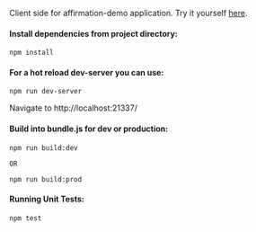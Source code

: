 Client side for affirmation-demo application. Try it yourself [here](https://affirmations.will-metz.com).


####  Install dependencies from project directory:

```
npm install
```


#### For a hot reload dev-server you can use: 

```
npm run dev-server
```
Navigate to http://localhost:21337/



#### Build into bundle.js for dev or production:
```
npm run build:dev
```
    OR
```
npm run build:prod
```
#### Running Unit Tests:
```
npm test
```

 
